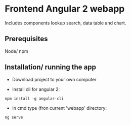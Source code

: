 # Frontend Angular 2 webapp
Includes components lookup search, data table and chart.

## Prerequisites
Node/ npm

## Installation/ running the app

- Download project to your own computer

- Install cli for angular 2: 
```
npm install -g angular-cli
```

- In cmd type (fron current 'webapp' directory:
```
ng serve
```
